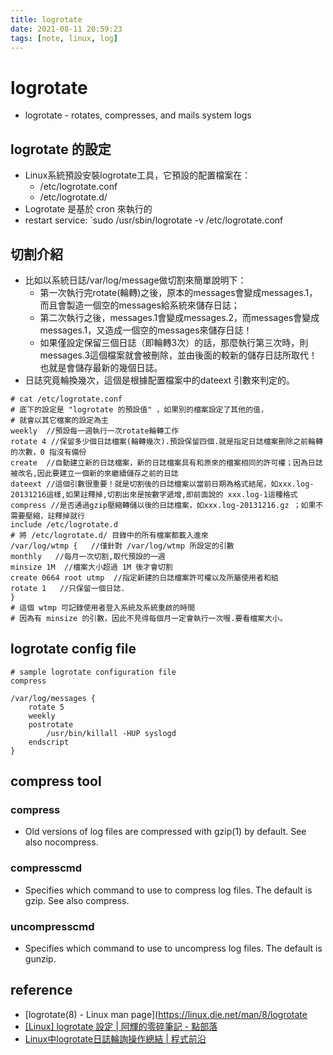 ```yaml
---
title: logrotate
date: 2021-08-11 20:59:23
tags: [note, linux, log]
---
```


# logrotate
- logrotate - rotates, compresses, and mails system logs

## logrotate 的設定
- Linux系統預設安裝logrotate工具，它預設的配置檔案在：
    - /etc/logrotate.conf
    - /etc/logrotate.d/
- Logrotate 是基於 cron 來執行的
- restart service: `sudo /usr/sbin/logrotate -v /etc/logrotate.conf
## 切割介紹
- 比如以系統日誌/var/log/message做切割來簡單說明下：
    - 第一次執行完rotate(輪轉)之後，原本的messages會變成messages.1，而且會製造一個空的messages給系統來儲存日誌；
    - 第二次執行之後，messages.1會變成messages.2，而messages會變成messages.1，又造成一個空的messages來儲存日誌！
    - 如果僅設定保留三個日誌（即輪轉3次）的話，那麼執行第三次時，則 messages.3這個檔案就會被刪除，並由後面的較新的儲存日誌所取代！也就是會儲存最新的幾個日誌。
- 日誌究竟輪換幾次，這個是根據配置檔案中的dateext 引數來判定的。
```clike
# cat /etc/logrotate.conf
# 底下的設定是 "logrotate 的預設值" ，如果別的檔案設定了其他的值，
# 就會以其它檔案的設定為主
weekly  //預設每一週執行一次rotate輪轉工作
rotate 4 //保留多少個日誌檔案(輪轉幾次).預設保留四個.就是指定日誌檔案刪除之前輪轉的次數，0 指沒有備份
create  //自動建立新的日誌檔案，新的日誌檔案具有和原來的檔案相同的許可權；因為日誌被改名,因此要建立一個新的來繼續儲存之前的日誌
dateext //這個引數很重要！就是切割後的日誌檔案以當前日期為格式結尾，如xxx.log-20131216這樣,如果註釋掉,切割出來是按數字遞增,即前面說的 xxx.log-1這種格式
compress //是否通過gzip壓縮轉儲以後的日誌檔案，如xxx.log-20131216.gz ；如果不需要壓縮，註釋掉就行
include /etc/logrotate.d
# 將 /etc/logrotate.d/ 目錄中的所有檔案都載入進來
/var/log/wtmp {   //僅針對 /var/log/wtmp 所設定的引數
monthly   //每月一次切割,取代預設的一週
minsize 1M  //檔案大小超過 1M 後才會切割
create 0664 root utmp  //指定新建的日誌檔案許可權以及所屬使用者和組
rotate 1   //只保留一個日誌.
}
# 這個 wtmp 可記錄使用者登入系統及系統重啟的時間
# 因為有 minsize 的引數，因此不見得每個月一定會執行一次喔.要看檔案大小。
```

## logrotate config file
```
# sample logrotate configuration file
compress

/var/log/messages {
    rotate 5
    weekly
    postrotate
        /usr/bin/killall -HUP syslogd
    endscript
}
```

## compress tool
### compress
- Old versions of log files are compressed with gzip(1) by default. See also nocompress.
### compresscmd
- Specifies which command to use to compress log files. The default is gzip. See also compress.
### uncompresscmd
- Specifies which command to use to uncompress log files. The default is gunzip.


## reference
- [logrotate(8) - Linux man page](https://linux.die.net/man/8/logrotate
- [[Linux] logrotate 設定 | 阿輝的零碎筆記 - 點部落](https://dotblogs.com.tw/grayyin/2019/05/14/113632)
- [Linux中logrotate日誌輪詢操作總結 | 程式前沿](https://codertw.com/%E4%BC%BA%E6%9C%8D%E5%99%A8/377513/)